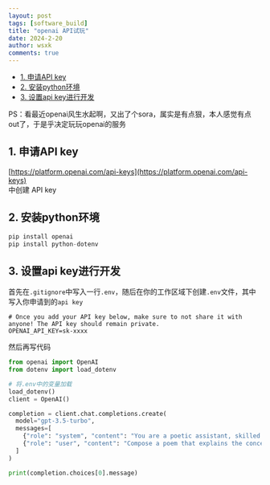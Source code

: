 ```yaml
---
layout: post
tags: [software_build]
title: "openai API试玩"
date: 2024-2-20
author: wsxk
comments: true
---
```


- [1. 申请API key](#1-申请api-key)
- [2. 安装python环境](#2-安装python环境)
- [3. 设置api key进行开发](#3-设置api-key进行开发)

PS：看最近openai风生水起啊，又出了个sora，属实是有点狠，本人感觉有点out了，于是乎决定玩玩openai的服务<br>

## 1. 申请API key<br>
[https://platform.openai.com/api-keys](https://platform.openai.com/api-keys)<br>
中创建 API key<br>

## 2. 安装python环境<br>
```python
pip install openai
pip install python-dotenv
```

## 3. 设置api key进行开发<br>
首先在`.gitignore`中写入一行`.env`，随后在你的工作区域下创建`.env`文件，其中写入你申请到的`api key`<br>
```
# Once you add your API key below, make sure to not share it with anyone! The API key should remain private.
OPENAI_API_KEY=sk-xxxx
```
然后再写代码<br>
```python
from openai import OpenAI
from dotenv import load_dotenv

# 将.env中的变量加载
load_dotenv()
client = OpenAI()

completion = client.chat.completions.create(
  model="gpt-3.5-turbo",
  messages=[
    {"role": "system", "content": "You are a poetic assistant, skilled in explaining complex programming concepts with creative flair."},
    {"role": "user", "content": "Compose a poem that explains the concept of recursion in programming."}
  ]
)

print(completion.choices[0].message)
```
